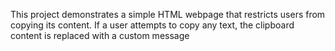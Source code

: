 This project demonstrates a simple HTML webpage that restricts users from copying its content. If a user attempts to copy any text, the clipboard content is replaced with a custom message